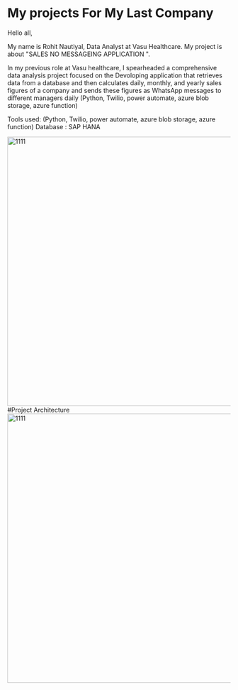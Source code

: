 # My projects For My Last Company 

Hello all,

My name is Rohit Nautiyal, Data Analyst at Vasu Healthcare. My project is about "SALES NO MESSAGEING APPLICATION ".

In my previous role at Vasu healthcare, I spearheaded a comprehensive data analysis project focused on the Devoloping application that retrieves data from a database and then calculates daily, monthly, and yearly sales figures of a company and sends these figures as WhatsApp messages to different managers daily (Python, Twilio, power automate, azure blob storage, azure function)

Tools used: (Python, Twilio,
power automate, azure blob storage, azure function)
Database : SAP HANA 

  
<img width="607" alt="1111" src="https://github.com/rohitnaughty/power-bi-dahboards/blob/main/Screenshot 2024-05-13 102348.png">
#Project Architecture
<img width="607" alt="1111" src="https://github.com/rohitnaughty/power-bi-dahboards/blob/main/whatsapp.png">
